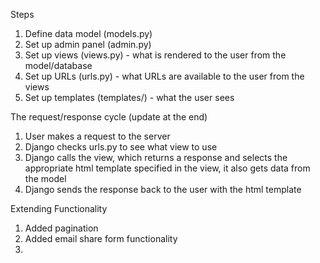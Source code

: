 Steps
1. Define data model (models.py)
2. Set up admin panel (admin.py)
3. Set up views (views.py) - what is rendered to the user from the model/database
4. Set up URLs (urls.py) - what URLs are available to the user from the views
5. Set up templates (templates/) - what the user sees

The request/response cycle (update at the end)
1. User makes a request to the server
2. Django checks urls.py to see what view to use
3. Django calls the view, which returns a response and selects the appropriate html template specified in the view, it also gets data from the model
4. Django sends the response back to the user with the html template 

Extending Functionality
1. Added pagination
2. Added email share form functionality
3. 